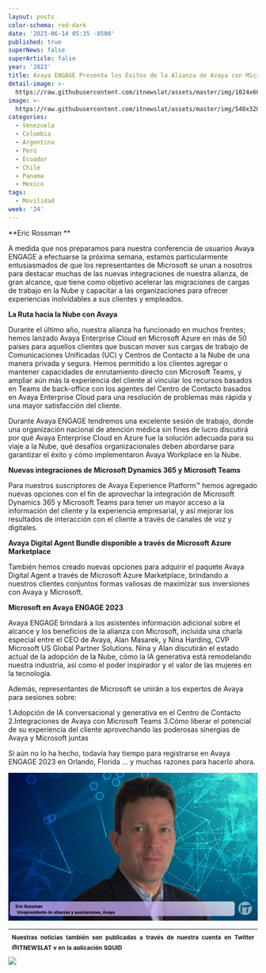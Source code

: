 ```yaml
---
layout: posts
color-schema: red-dark
date: '2023-06-14 05:35 -0500'
published: true
superNews: false
superArticle: false
year: '2023'
title: Avaya ENGAGE Presenta los Éxitos de la Alianza de Avaya con Microsoft
detail-image: >-
  https://raw.githubusercontent.com/itnewslat/assets/master/img/1024x680/Eric-Rossman-g.jpg
image: >-
  https://raw.githubusercontent.com/itnewslat/assets/master/img/540x320/Eric-Rossman-p.jpg
categories:
  - Venezuela
  - Colombia
  - Argentina
  - Perú
  - Ecuador
  - Chile
  - Panama
  - Mexico
tags:
  - Movilidad
week: '24'
---
```

**Eric Rossman **

A medida que nos preparamos para nuestra conferencia de usuarios Avaya ENGAGE a efectuarse la próxima semana, estamos particularmente entusiasmados de que los representantes de Microsoft se unan a nosotros para destacar muchas de las nuevas integraciones de nuestra alianza, de gran alcance, que tiene como objetivo acelerar las migraciones de cargas de trabajo en la Nube y capacitar a las organizaciones para ofrecer experiencias inolvidables a sus clientes y empleados.
 
**La Ruta hacia la Nube con Avaya**
 
Durante el último año, nuestra alianza ha funcionado en muchos frentes; hemos lanzado Avaya Enterprise Cloud en Microsoft Azure en más de 50 países para aquellos clientes que buscan mover sus cargas de trabajo de Comunicaciones Unificadas (UC) y Centros de Contacto a la Nube de una manera privada y segura. Hemos permitido a los clientes agregar o mantener capacidades de enrutamiento directo con Microsoft Teams, y ampliar aún más la experiencia del cliente al vincular los recursos basados en Teams de back-office con los agentes del Centro de Contacto basados en Avaya Enterprise Cloud para una resolución de problemas más rápida y una mayor satisfacción del cliente.
 
Durante Avaya ENGAGE tendremos una excelente sesión de trabajo, donde una organización nacional de atención médica sin fines de lucro discutirá por qué Avaya Enterprise Cloud en Azure fue la solución adecuada para su viaje a la Nube, qué desafíos organizacionales deben abordarse para garantizar el éxito y cómo implementaron Avaya Workplace en la Nube.
  
**Nuevas integraciones de Microsoft Dynamics 365 y Microsoft Teams**
 
Para nuestros suscriptores de Avaya Experience Platform™ hemos agregado nuevas opciones con el fin de aprovechar la integración de Microsoft Dynamics 365 y Microsoft Teams para tener un mayor acceso a la información del cliente y la experiencia empresarial, y así mejorar los resultados de interacción con el cliente a través de canales de voz y digitales.
 
**Avaya Digital Agent Bundle disponible a través de Microsoft Azure Marketplace**
 
También hemos creado nuevas opciones para adquirir el paquete Avaya Digital Agent a través de Microsoft Azure Marketplace, brindando a nuestros clientes conjuntos formas valiosas de maximizar sus inversiones con Avaya y Microsoft.
 
**Microsoft en Avaya ENGAGE 2023**
 
Avaya ENGAGE brindará a los asistentes información adicional sobre el alcance y los beneficios de la alianza con Microsoft, incluida una charla especial entre el CEO de Avaya, Alan Masarek, y Nina Harding, CVP Microsoft US Global Partner Solutions. Nina y Alan discutirán el estado actual de la adopción de la Nube, cómo la IA generativa está remodelando nuestra industria, así como el poder inspirador y el valor de las mujeres en la tecnología.
 
Además, representantes de Microsoft se unirán a los expertos de Avaya para sesiones sobre:

1.Adopción de IA conversacional y generativa en el Centro de Contacto
2.Integraciones de Avaya con Microsoft Teams
3.Cómo liberar el potencial de su experiencia del cliente aprovechando las poderosas sinergias de Avaya y Microsoft juntas
 
Si aún no lo ha hecho, todavía hay tiempo para registrarse en Avaya ENGAGE 2023 en Orlando, Florida ... y muchas razones para hacerlo ahora.
 
![](https://raw.githubusercontent.com/itnewslat/assets/master/img/540x320/Eric-Rossman-p.jpg)

<table style="height: 42px;" width="569">
<tbody>
<tr>
<td style="text-align: justify;"><sub><strong>Nuestras noticias también son publicadas a través de nuestra cuenta en Twitter <a href="https://twitter.com/itnewslat?lang=es">@ITNEWSLAT</a> y en la aplicación <a href="https://squidapp.co/en/">SQUID</a></strong></sub></td>
</tr>
</tbody>
</table>
<img src="https://tracker.metricool.com/c3po.jpg?hash=56f88a41e39ab42c063cc51676587a04"/>